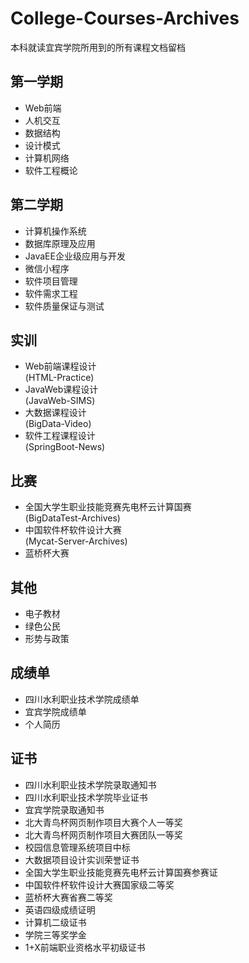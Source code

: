 # College-Courses-Archives
本科就读宜宾学院所用到的所有课程文档留档

## 第一学期
* Web前端
* 人机交互
* 数据结构
* 设计模式
* 计算机网络
* 软件工程概论

## 第二学期
* 计算机操作系统
* 数据库原理及应用
* JavaEE企业级应用与开发
* 微信小程序
* 软件项目管理
* 软件需求工程
* 软件质量保证与测试

## 实训
* Web前端课程设计
<br>(HTML-Practice)
* JavaWeb课程设计
<br>(JavaWeb-SIMS)
* 大数据课程设计
<br>(BigData-Video)
* 软件工程课程设计
<br>(SpringBoot-News)

## 比赛
* 全国大学生职业技能竞赛先电杯云计算国赛
<br>(BigDataTest-Archives)
* 中国软件杯软件设计大赛
<br>(Mycat-Server-Archives)
* 蓝桥杯大赛

## 其他
* 电子教材
* 绿色公民
* 形势与政策

## 成绩单
* 四川水利职业技术学院成绩单
* 宜宾学院成绩单
* 个人简历

## 证书
* 四川水利职业技术学院录取通知书
* 四川水利职业技术学院毕业证书
* 宜宾学院录取通知书
* 北大青鸟杯网页制作项目大赛个人一等奖
* 北大青鸟杯网页制作项目大赛团队一等奖
* 校园信息管理系统项目中标
* 大数据项目设计实训荣誉证书
* 全国大学生职业技能竞赛先电杯云计算国赛参赛证
* 中国软件杯软件设计大赛国家级二等奖
* 蓝桥杯大赛省赛二等奖
* 英语四级成绩证明
* 计算机二级证书
* 学院三等奖学金
* 1+X前端职业资格水平初级证书
